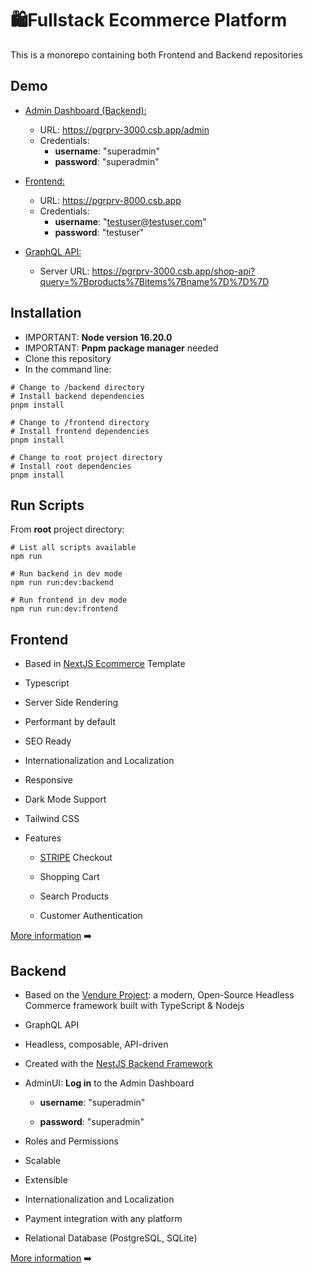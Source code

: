 # 🛍Fullstack Ecommerce Platform

This is a monorepo containing both Frontend and Backend repositories

## Demo
- <u>Admin Dashboard (Backend):</u>
  - URL: https://pgrprv-3000.csb.app/admin
  - Credentials:
    - **username**: "superadmin"
    - **password**: "superadmin"

- <u>Frontend:</u>

  - URL: https://pgrprv-8000.csb.app
  - Credentials:
    - **username**: "testuser@testuser.com"
    - **password**: "testuser"

- <u>GraphQL API:</u>
  - Server URL: https://pgrprv-3000.csb.app/shop-api?query=%7Bproducts%7Bitems%7Bname%7D%7D%7D

## Installation
- IMPORTANT: **Node version 16.20.0**
- IMPORTANT: **Pnpm package manager** needed
- Clone this repository
- In the command line:

```shell
# Change to /backend directory
# Install backend dependencies
pnpm install

# Change to /frontend directory
# Install frontend dependencies
pnpm install

# Change to root project directory
# Install root dependencies
pnpm install
```    

## Run Scripts

From **root** project directory:

```shell
# List all scripts available
npm run

# Run backend in dev mode
npm run run:dev:backend

# Run frontend in dev mode
npm run run:dev:frontend

```




## Frontend

- Based in [NextJS Ecommerce](https://nextjs.org/commerce) Template

- Typescript

- Server Side Rendering

- Performant by default

- SEO Ready

- Internationalization and Localization

- Responsive

- Dark Mode Support

- Tailwind CSS

- Features
  - [STRIPE](https://stripe.com/es) Checkout

  - Shopping Cart

  - Search Products

  - Customer Authentication



[More information](./frontend/README.md) ➡️




## Backend

- Based on the [Vendure Project](https://www.vendure.io): a modern, Open-Source Headless Commerce framework built with TypeScript & Nodejs

- GraphQL API

- Headless, composable, API-driven

- Created with the [NestJS Backend Framework](https://nestjs.com/)

- AdminUI: **Log in** to the Admin Dashboard
  - **username**: "superadmin"

  - **password**: "superadmin"

- Roles and Permissions

- Scalable

- Extensible

- Internationalization and Localization

- Payment integration with any platform

- Relational Database (PostgreSQL, SQLite)


[More information](./backend/README.md) ➡️

